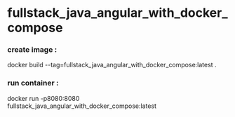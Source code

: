 # fullstack_java_angular_with_docker_compose


### create image :
docker build --tag=fullstack_java_angular_with_docker_compose:latest .

### run container :
docker run -p8080:8080 fullstack_java_angular_with_docker_compose:latest
